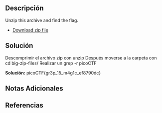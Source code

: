 ## Descripción 
Unzip this archive and find the flag.

- [Download zip file](https://artifacts.picoctf.net/c/503/big-zip-files.zip)
## Solución
Descomprimir el archivo zip con unzip
Después moverse a la carpeta con cd big-zip-files/
Realizar un grep -r picoCTF

**Solución:** picoCTF{gr3p_15_m4g1c_ef8790dc}
## Notas Adicionales 
## Referencias

